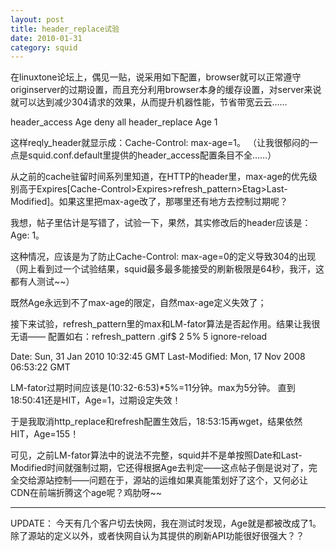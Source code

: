 ```yaml
---
layout: post
title: header_replace试验
date: 2010-01-31
category: squid
---
```


在linuxtone论坛上，偶见一贴，说采用如下配置，browser就可以正常遵守originserver的过期设置，而且充分利用browser本身的缓存设置，对server来说就可以达到减少304请求的效果，从而提升机器性能，节省带宽云云……

header_access Age deny all
header_replace Age 1

这样reqly_header就显示成：Cache-Control: max-age=1。
（让我很郁闷的一点是squid.conf.default里提供的header_access配置条目不全……）

从之前的cache驻留时间系列里知道，在HTTP的header里，max-age的优先级别高于Expires[Cache-Control>Expires>refresh_pattern>Etag>Last-Modified]。如果这里把max-age改了，那哪里还有地方去控制过期呢？

我想，帖子里估计是写错了，试验一下，果然，其实修改后的header应该是：Age: 1。

这种情况，应该是为了防止Cache-Control: max-age=0的定义导致304的出现（网上看到过一个试验结果，squid最多最多能接受的刷新极限是64秒，我汗，这都有人测试~~）

既然Age永远到不了max-age的限定，自然max-age定义失效了；

接下来试验，refresh_pattern里的max和LM-fator算法是否起作用。结果让我很无语——
配置如右：refresh_pattern .gif$ 2 5% 5 ignore-reload

Date: Sun, 31 Jan 2010 10:32:45 GMT
Last-Modified: Mon, 17 Nov 2008 06:53:22 GMT

LM-fator过期时间应该是(10:32-6:53)*5%=11分钟。max为5分钟。
直到18:50:41还是HIT，Age=1，过期设定失效！

于是我取消http_replace和refresh配置生效后，18:53:15再wget，结果依然HIT，Age=155！

可见，之前LM-fator算法中的说法不完整，squid并不是单按照Date和Last-Modified时间就强制过期，它还得根据Age去判定——这点帖子倒是说对了，完全交给源站控制——问题在于，源站的运维如果真能策划好了这个，又何必让CDN在前端折腾这个age呢？鸡肋呀~~
<hr />
UPDATE：
今天有几个客户切去快网，我在测试时发现，Age就是都被改成了1。除了源站的定义以外，或者快网自认为其提供的刷新API功能很好很强大？？



